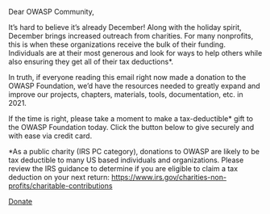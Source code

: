 Dear OWASP Community,

It’s hard to believe it’s already December! Along with the holiday spirit, December brings increased outreach from charities. For many nonprofits, this is when these organizations receive the bulk of their funding. Individuals are at their most generous and look for ways to help others while also ensuring they get all of their tax deductions*.

In truth, if everyone reading this email right now made a donation to the OWASP Foundation, we’d have the resources needed to greatly expand and improve our projects, chapters, materials, tools, documentation, etc. in 2021.

If the time is right, please take a moment to make a tax-deductible* gift to the OWASP Foundation today. Click the button below to give securely and with ease via credit card.

*As a public charity (IRS PC category), donations to OWASP are likely to be tax deductible to many US based individuals and organizations. Please review the IRS guidance to determine if you are eligible to claim a tax deduction on your next return: https://www.irs.gov/charities-non-profits/charitable-contributions

<a href="/donate?reponame=owasp.github.io" class="cta-button green">Donate</a>
